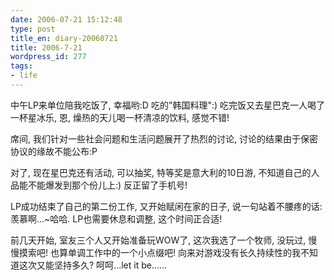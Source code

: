 ```yaml
---
date: 2006-07-21 15:12:48
type: post
title_en: diary-20060721
title: 2006-7-21
wordpress_id: 277
tags:
- life
---
```


中午LP来单位陪我吃饭了, 幸福哟:D 吃的"韩国料理":) 吃完饭又去星巴克一人喝了一杯星冰乐, 恩, 燥热的天儿喝一杯清凉的饮料, 感觉不错!

席间, 我们针对一些社会问题和生活问题展开了热烈的讨论, 讨论的结果由于保密协议的缘故不能公布:P

对了, 现在星巴克还有活动, 可以抽奖, 特等奖是意大利的10日游, 不知道自己的人品能不能爆发到那个份儿上:) 反正留了手机号!

LP成功结束了自己的第二份工作, 又开始赋闲在家的日子, 说一句站着不腰疼的话: 羡慕啊...~哈哈. LP也需要休息和调整, 这个时间正合适!

前几天开始, 室友三个人又开始准备玩WOW了, 这次我选了一个牧师, 没玩过, 慢慢摸索吧! 也算单调工作中的一个小点缀吧! 向来对游戏没有长久持续性的我不知道这次又能坚持多久? 呵呵...let it be......
